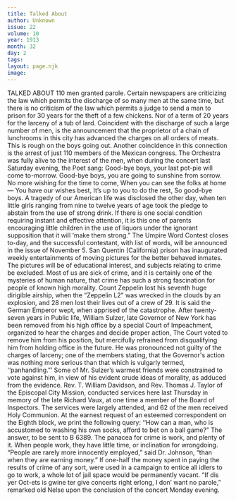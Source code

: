 ```yaml
---
title: Talked About
author: Unknown
issue: 22
volume: 10
year: 1913
month: 32
day: 2
tags:
layout: page.njk
image:
---
```

TALKED ABOUT    110 men granted parole.    Certain newspapers are criticizing the law which permits the discharge of so many men at the same time, but there is no criticism of the law which permits a judge to send a man to prison for 30 years for the theft of a few chickens. Nor of a term of 20 years for the larceny of a tub of lard.    Coincident with the discharge of such a large number of men, is the announcement that the proprietor of a chain of lunchrooms in this city has advanced the charges on all orders of meats. This is rough on the boys going out.    Another coincidence in this connection is the arrest of just 110 members of the Mexican congress.    The Orchestra was fully alive to the interest of the men, when during the concert last Saturday evening, the Poet sang:    Good-bye boys, your last pot-pie will come to-morrow.    Good-bye boys, you are going to sunshine from sorrow.    No more wishing for the time to come,    When you can see the folks at home—    You have our wishes best,    It’s up to you to do the rest, So good-bye boys.    A tragedy of our American life was disclosed the other day, when ten little girls ranging from nine to twelve years of age took the pledge to abstain from the use of strong drink. If there is one social condition requiring instant and effective attention, it is this one of parents encouraging little children in the use of liquors under the ignorant supposition that it will ‘make them strong.”    The Umpire Word Contest closes to-day, and the successful contestant, with list of words, will be announced in the issue of November 5.    San Quentin (California) prison has inaugurated weekly entertainments of moving pictures for the better behaved inmates. The pictures will be of educational interest, and subjects relating to crime be excluded. Most of us are sick of crime, and it is certainly one of the mysteries of human nature, that crime has such a strong fascination for people of known high morality.    Count Zeppelin lost his seventh huge dirigible airship, when the “Zeppelin L2” was wrecked in the clouds by an explosion, and 28 men lost their lives out of a crew of 29. It is said the German Emperor wept, when apprised of the catastrophe.    After twenty-seven years in Public life, William Sulzer, late Governor of New York has been removed from his high office by a special Court of Impeachment, organized to hear the charges and decide proper action, The Court voted to remove him from his position, but mercifully refrained from disqualifying him from holding office in the future.    He was pronounced not guilty of the charges of larceny; one of the members stating, that the Governor's action was nothing more serious than that which is vulgarly termed, ‘‘panhandling.”’ Some of Mr. Sulzer’s warmest friends were constrained to vote against him, in view of his evident crude ideas of morality, as adduced from the evidence.    Rev. T. William Davidson, and Rev. Thomas J. Taylor of the Episcopal City Mission, conducted services here last Thursday in memory of the late Richard Vaux, at one time a member of the Board of Inspectors. The services were largely attended, and 62 of the men received Holy Communion.    At the earnest request of an esteemed correspondent on the Eighth block, we print the following query: ‘‘How can a man, who is accustomed to washing his own socks, afford to bet on a ball game?” The answer, to be sent to B 6389.    The panacea for crime is work, and plenty of it. When people work, they have little time, or inclination for wrongdoing.    “People are rarely more innocently employed,” said Dr. Johnson, “than when they are earning money.” If one-half the money spent in paying the results of crime of any sort, were used in a campaign to entice all idlers to go to work, a whole lot of jail space would be permanently vacant.    “If dis yer Oct-ets is gwine ter give concerts right erlong, I don’ want no parole,” remarked old Nelse upon the conclusion of the concert Monday evening.


